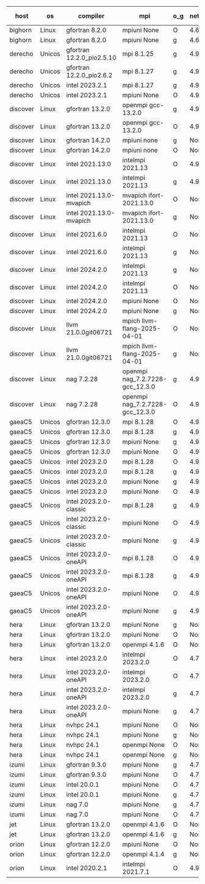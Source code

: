 

| host     | os       | compiler                              | mpi                      | o_g        | netcdf        | build       | u_pass          | u_fail          | s_pass            | s_fail            | e_pass             | e_fail             | nuopc_pass       | nuopc_fail       | artifacts link          |
|----------|----------|---------------------------------------|--------------------------|------------|---------------|-------------|-----------------|-----------------|-------------------|-------------------|--------------------|--------------------|------------------|------------------|-------------------------|
| bighorn | Linux | gfortran 8.2.0 | mpiuni None  | O | 4.6.1  | PASS | 12559 | 0 | 9 | 0 | 42 | 0 | None | None | <a href="https://github.com/esmf-org/esmf-test-artifacts/tree/e7dd465fef5be39e63087414791898dd30181c8f/develop/gfortran/8.2.0/O/mpiuni/None" target="_blank">e7dd465</a> | 
| bighorn | Linux | gfortran 8.2.0 | mpiuni None  | g | 4.6.1  | PASS | 12559 | 0 | 9 | 0 | 42 | 0 | None | None | <a href="https://github.com/esmf-org/esmf-test-artifacts/tree/8af43b27033ea1fb0040633cba5016304a04810b/develop/gfortran/8.2.0/g/mpiuni/None" target="_blank">8af43b2</a> | 
| derecho | Unicos | gfortran 12.2.0_pio2.5.10 | mpi 8.1.25  | g | 4.9.2  | PASS | None | None | None | None | None | None | None | None | <a href="https://github.com/esmf-org/esmf-test-artifacts/tree/57494607613bd46aa966c5b3d21fd35e8b3f45f1/develop/gfortran/12.2.0_pio2.5.10/g/mpi/8.1.25" target="_blank">5749460</a> | 
| derecho | Unicos | gfortran 12.2.0_pio2.6.2 | mpi 8.1.27  | g | 4.9.2  | PASS | None | None | None | None | None | None | None | None | <a href="https://github.com/esmf-org/esmf-test-artifacts/tree/a8d01a6d29155e80f9d18523fc58061d9dff00a9/develop/gfortran/12.2.0_pio2.6.2/g/mpi/8.1.27" target="_blank">a8d01a6</a> | 
| derecho | Unicos | intel 2023.2.1 | mpi 8.1.27  | g | 4.9.2  | PASS | None | None | None | None | None | None | None | None | <a href="https://github.com/esmf-org/esmf-test-artifacts/tree/ba22d61d2b1d0c0f86ebe69b84d9391908c31e7d/develop/intel/2023.2.1/g/mpi/8.1.27" target="_blank">ba22d61</a> | 
| derecho | Unicos | intel 2023.2.1 | mpiuni None  | O | 4.9.2  | PASS | None | None | None | None | None | None | None | None | <a href="https://github.com/esmf-org/esmf-test-artifacts/tree/5a41e9c4d1c070c5e3270f6182d4cec842c64c54/develop/intel/2023.2.1/O/mpiuni/None" target="_blank">5a41e9c</a> | 
| discover | Linux | gfortran 13.2.0 | openmpi gcc-13.2.0  | g | 4.9.2  | PASS | 14228 | 0 | 51 | 0 | 80 | 0 | 57 | 0 | <a href="https://github.com/esmf-org/esmf-test-artifacts/tree/a6cf40bf3f9528ffd2a9cce7635bcbff6dac9328/develop/gfortran/13.2.0/g/openmpi/gcc-13.2.0" target="_blank">a6cf40b</a> | 
| discover | Linux | gfortran 13.2.0 | openmpi gcc-13.2.0  | O | 4.9.2  | PASS | 14228 | 0 | 51 | 0 | 80 | 0 | 57 | 0 | <a href="https://github.com/esmf-org/esmf-test-artifacts/tree/9de6ba1e7dcf700e3e0f6bf90467cabb42a188fc/develop/gfortran/13.2.0/O/openmpi/gcc-13.2.0" target="_blank">9de6ba1</a> | 
| discover | Linux | gfortran 14.2.0 | mpiuni none  | g | None  | PASS | 12559 | 0 | 9 | 0 | 42 | 0 | None | None | <a href="https://github.com/esmf-org/esmf-test-artifacts/tree/4b3886d41a2e71782e0be4a1fbbfe02857a9031e/develop/gfortran/14.2.0/g/mpiuni/none" target="_blank">4b3886d</a> | 
| discover | Linux | gfortran 14.2.0 | mpiuni none  | O | None  | PASS | 12559 | 0 | 9 | 0 | 42 | 0 | None | None | <a href="https://github.com/esmf-org/esmf-test-artifacts/tree/b8e41ef9266241bd1f581fc459a73b7715b9c2a1/develop/gfortran/14.2.0/O/mpiuni/none" target="_blank">b8e41ef</a> | 
| discover | Linux | intel 2021.13.0 | intelmpi 2021.13  | O | 4.9.2  | PASS | 14228 | 0 | 51 | 0 | 80 | 0 | 57 | 0 | <a href="https://github.com/esmf-org/esmf-test-artifacts/tree/526c4042ab530799eb5dd0fc514f466d8fccf9d3/develop/intel/2021.13.0/O/intelmpi/2021.13" target="_blank">526c404</a> | 
| discover | Linux | intel 2021.13.0 | intelmpi 2021.13  | g | 4.9.2  | PASS | 14228 | 0 | 51 | 0 | 80 | 0 | 57 | 0 | <a href="https://github.com/esmf-org/esmf-test-artifacts/tree/331691a2d7777c4b9521eab72390bcfbd081137f/develop/intel/2021.13.0/g/intelmpi/2021.13" target="_blank">331691a</a> | 
| discover | Linux | intel 2021.13.0-mvapich | mvapich ifort-2021.13.0  | O | None  | PASS | 14228 | 0 | 51 | 0 | 80 | 0 | 57 | 0 | <a href="https://github.com/esmf-org/esmf-test-artifacts/tree/fc5f07bcd6105723f6ed660946f04cde20f07212/develop/intel/2021.13.0-mvapich/O/mvapich/ifort-2021.13.0" target="_blank">fc5f07b</a> | 
| discover | Linux | intel 2021.13.0-mvapich | mvapich ifort-2021.13.0  | g | None  | PASS | 14228 | 0 | 51 | 0 | 80 | 0 | 57 | 0 | <a href="https://github.com/esmf-org/esmf-test-artifacts/tree/9b78ec1cb771f0a1bc0f4c22c0757d09a883fcfa/develop/intel/2021.13.0-mvapich/g/mvapich/ifort-2021.13.0" target="_blank">9b78ec1</a> | 
| discover | Linux | intel 2021.6.0 | intelmpi 2021.13  | O | None  | PASS | 14228 | 0 | 51 | 0 | 80 | 0 | 57 | 0 | <a href="https://github.com/esmf-org/esmf-test-artifacts/tree/07e4818d839f005ed60a6eb03c029e64819f0847/develop/intel/2021.6.0/O/intelmpi/2021.13" target="_blank">07e4818</a> | 
| discover | Linux | intel 2021.6.0 | intelmpi 2021.13  | g | None  | PASS | 14228 | 0 | 51 | 0 | 80 | 0 | 57 | 0 | <a href="https://github.com/esmf-org/esmf-test-artifacts/tree/33e06a5b084c5e47eb79a9dac40c3102b7a751a4/develop/intel/2021.6.0/g/intelmpi/2021.13" target="_blank">33e06a5</a> | 
| discover | Linux | intel 2024.2.0 | intelmpi 2021.13  | g | None  | PASS | 14227 | 1 | 51 | 0 | 80 | 0 | 57 | 0 | <a href="https://github.com/esmf-org/esmf-test-artifacts/tree/8d128e93accaf6ec3cf166ee192f719cc1454896/develop/intel/2024.2.0/g/intelmpi/2021.13" target="_blank">8d128e9</a> | 
| discover | Linux | intel 2024.2.0 | intelmpi 2021.13  | O | None  | PASS | 14228 | 0 | 51 | 0 | 80 | 0 | 57 | 0 | <a href="https://github.com/esmf-org/esmf-test-artifacts/tree/544a44c4bb3247fca62ae11c3e4c581029de9c24/develop/intel/2024.2.0/O/intelmpi/2021.13" target="_blank">544a44c</a> | 
| discover | Linux | intel 2024.2.0 | mpiuni None  | O | None  | PASS | 12559 | 0 | 9 | 0 | 42 | 0 | None | None | <a href="https://github.com/esmf-org/esmf-test-artifacts/tree/929e0555b9575dae7be4e137716c59f1fd89928f/develop/intel/2024.2.0/O/mpiuni/None" target="_blank">929e055</a> | 
| discover | Linux | intel 2024.2.0 | mpiuni None  | g | None  | PASS | 12558 | 1 | 9 | 0 | 42 | 0 | None | None | <a href="https://github.com/esmf-org/esmf-test-artifacts/tree/f5c1c857e4ea8c41b0d7d891c6038f3ceb1a7d12/develop/intel/2024.2.0/g/mpiuni/None" target="_blank">f5c1c85</a> | 
| discover | Linux | llvm 21.0.0git06721 | mpich llvm-flang-2025-04-01  | O | None  | PASS | 14210 | 18 | 18 | 33 | 75 | 5 | 0 | 57 | <a href="https://github.com/esmf-org/esmf-test-artifacts/tree/ad438ebfb0d5b1f60a1e0d80cebad9c248e4c9fc/develop/llvm/21.0.0git06721/O/mpich/llvm-flang-2025-04-01" target="_blank">ad438eb</a> | 
| discover | Linux | llvm 21.0.0git06721 | mpich llvm-flang-2025-04-01  | g | None  | PASS | 14210 | 18 | 18 | 33 | 75 | 5 | 0 | 57 | <a href="https://github.com/esmf-org/esmf-test-artifacts/tree/015994aefeca5672b65a19a2deb4e99a39f326f4/develop/llvm/21.0.0git06721/g/mpich/llvm-flang-2025-04-01" target="_blank">015994a</a> | 
| discover | Linux | nag 7.2.28 | openmpi nag_7.2.7228-gcc_12.3.0  | g | 4.9.2  | PASS | 14210 | 18 | 51 | 0 | 80 | 0 | 56 | 1 | <a href="https://github.com/esmf-org/esmf-test-artifacts/tree/5705c8149a636a8c8d785d98afbde634f6d367d4/develop/nag/7.2.28/g/openmpi/nag_7.2.7228-gcc_12.3.0" target="_blank">5705c81</a> | 
| discover | Linux | nag 7.2.28 | openmpi nag_7.2.7228-gcc_12.3.0  | O | 4.9.2  | PASS | 14228 | 0 | 51 | 0 | 80 | 0 | 56 | 1 | <a href="https://github.com/esmf-org/esmf-test-artifacts/tree/c0e9fa1ac98a99c487b6f8e9d520b3b3e4d8c845/develop/nag/7.2.28/O/openmpi/nag_7.2.7228-gcc_12.3.0" target="_blank">c0e9fa1</a> | 
| gaeaC5 | Unicos | gfortran 12.3.0 | mpi 8.1.28  | O | 4.9.0  | PASS | None | None | None | None | None | None | None | None | <a href="https://github.com/esmf-org/esmf-test-artifacts/tree/d28a4364acc11e6cc5e866059ace39ed3eb95b68/develop/gfortran/12.3.0/O/mpi/8.1.28" target="_blank">d28a436</a> | 
| gaeaC5 | Unicos | gfortran 12.3.0 | mpi 8.1.28  | g | 4.9.0  | PASS | None | None | None | None | None | None | None | None | <a href="https://github.com/esmf-org/esmf-test-artifacts/tree/a2aec288a98e79c53b83c93d850cafb1ca8ed34f/develop/gfortran/12.3.0/g/mpi/8.1.28" target="_blank">a2aec28</a> | 
| gaeaC5 | Unicos | gfortran 12.3.0 | mpiuni None  | g | 4.9.0  | PASS | None | None | None | None | None | None | None | None | <a href="https://github.com/esmf-org/esmf-test-artifacts/tree/16c1ba87e03384c77368b4ad2ee586d4988be2a9/develop/gfortran/12.3.0/g/mpiuni/None" target="_blank">16c1ba8</a> | 
| gaeaC5 | Unicos | gfortran 12.3.0 | mpiuni None  | O | 4.9.0  | PASS | 12559 | 0 | 9 | 0 | 42 | 0 | None | None | <a href="https://github.com/esmf-org/esmf-test-artifacts/tree/41795ba8577bc3d19f3a7e31250d6aa7cb274e4f/develop/gfortran/12.3.0/O/mpiuni/None" target="_blank">41795ba</a> | 
| gaeaC5 | Unicos | intel 2023.2.0 | mpi 8.1.28  | O | 4.9.0  | PASS | None | None | None | None | None | None | None | None | <a href="https://github.com/esmf-org/esmf-test-artifacts/tree/63e26823409d07a03827a691b67d23f3a09898f8/develop/intel/2023.2.0/O/mpi/8.1.28" target="_blank">63e2682</a> | 
| gaeaC5 | Unicos | intel 2023.2.0 | mpi 8.1.28  | g | 4.9.0  | PASS | None | None | None | None | None | None | None | None | <a href="https://github.com/esmf-org/esmf-test-artifacts/tree/1daf908bb2ed960d5b5497be85d0f3e0d0d3eece/develop/intel/2023.2.0/g/mpi/8.1.28" target="_blank">1daf908</a> | 
| gaeaC5 | Unicos | intel 2023.2.0 | mpiuni None  | g | 4.9.0  | PASS | None | None | None | None | None | None | None | None | <a href="https://github.com/esmf-org/esmf-test-artifacts/tree/b8e905f710c45c6a0cd23dad71a82c8ad93cdfd1/develop/intel/2023.2.0/g/mpiuni/None" target="_blank">b8e905f</a> | 
| gaeaC5 | Unicos | intel 2023.2.0 | mpiuni None  | O | 4.9.0  | PASS | 12559 | 0 | 9 | 0 | 42 | 0 | None | None | <a href="https://github.com/esmf-org/esmf-test-artifacts/tree/cf2bfddb2e12d1ddc2508c6e702711afd5a56b7d/develop/intel/2023.2.0/O/mpiuni/None" target="_blank">cf2bfdd</a> | 
| gaeaC5 | Unicos | intel 2023.2.0-classic | mpi 8.1.28  | g | 4.9.0  | PASS | None | None | None | None | None | None | None | None | <a href="https://github.com/esmf-org/esmf-test-artifacts/tree/ec4c5833cca02901475c6ebf34b03f0964572baa/develop/intel/2023.2.0-classic/g/mpi/8.1.28" target="_blank">ec4c583</a> | 
| gaeaC5 | Unicos | intel 2023.2.0-classic | mpiuni None  | O | 4.9.0  | PASS | None | None | None | None | None | None | None | None | <a href="https://github.com/esmf-org/esmf-test-artifacts/tree/80639cc7d1aeaa53271d63ee31a382277dfff093/develop/intel/2023.2.0-classic/O/mpiuni/None" target="_blank">80639cc</a> | 
| gaeaC5 | Unicos | intel 2023.2.0-classic | mpiuni None  | g | 4.9.0  | PASS | None | None | None | None | None | None | None | None | <a href="https://github.com/esmf-org/esmf-test-artifacts/tree/66e5bedd74b7b0cc7dcf5b6a51f0f4092776c329/develop/intel/2023.2.0-classic/g/mpiuni/None" target="_blank">66e5bed</a> | 
| gaeaC5 | Unicos | intel 2023.2.0-oneAPI | mpi 8.1.28  | O | 4.9.0  | PASS | None | None | None | None | None | None | None | None | <a href="https://github.com/esmf-org/esmf-test-artifacts/tree/8de01f9386f8dae9606df9f441bd2761686b21e7/develop/intel/2023.2.0-oneAPI/O/mpi/8.1.28" target="_blank">8de01f9</a> | 
| gaeaC5 | Unicos | intel 2023.2.0-oneAPI | mpi 8.1.28  | g | 4.9.0  | PASS | None | None | None | None | None | None | None | None | <a href="https://github.com/esmf-org/esmf-test-artifacts/tree/857d7ef9b07b99ca5e056f6741ea757027d1c570/develop/intel/2023.2.0-oneAPI/g/mpi/8.1.28" target="_blank">857d7ef</a> | 
| gaeaC5 | Unicos | intel 2023.2.0-oneAPI | mpiuni None  | O | 4.9.0  | PASS | 12559 | 0 | 9 | 0 | 42 | 0 | None | None | <a href="https://github.com/esmf-org/esmf-test-artifacts/tree/63aadec01f6a596d7ba5e541cb9ef6d5437354c7/develop/intel/2023.2.0-oneAPI/O/mpiuni/None" target="_blank">63aadec</a> | 
| gaeaC5 | Unicos | intel 2023.2.0-oneAPI | mpiuni None  | g | 4.9.0  | PASS | None | None | None | None | None | None | None | None | <a href="https://github.com/esmf-org/esmf-test-artifacts/tree/bd5cb1c622b79b0a63e51ad2e69d0a5da8a525ff/develop/intel/2023.2.0-oneAPI/g/mpiuni/None" target="_blank">bd5cb1c</a> | 
| hera | Linux | gfortran 13.2.0 | mpiuni None  | g | None  | PASS | 12559 | 0 | 9 | 0 | 42 | 0 | None | None | <a href="https://github.com/esmf-org/esmf-test-artifacts/tree/e6760b62e01c2c516071d3f64d9f98120d63c3c7/develop/gfortran/13.2.0/g/mpiuni/None" target="_blank">e6760b6</a> | 
| hera | Linux | gfortran 13.2.0 | mpiuni None  | O | None  | PASS | 12559 | 0 | 9 | 0 | 42 | 0 | None | None | <a href="https://github.com/esmf-org/esmf-test-artifacts/tree/be703d6740fd81081836ff7bf38ab2b110b509a0/develop/gfortran/13.2.0/O/mpiuni/None" target="_blank">be703d6</a> | 
| hera | Linux | gfortran 13.2.0 | openmpi 4.1.6  | O | None  | PASS | None | None | None | None | None | None | None | None | <a href="https://github.com/esmf-org/esmf-test-artifacts/tree/4808d6ecb956e37ca75dd32e9ab0dca4561fc2f5/develop/gfortran/13.2.0/O/openmpi/4.1.6" target="_blank">4808d6e</a> | 
| hera | Linux | intel 2023.2.0 | intelmpi 2023.2.0  | O | 4.7.0  | PASS | None | None | None | None | None | None | None | None | <a href="https://github.com/esmf-org/esmf-test-artifacts/tree/254608609385bf45f5272298f1ac39f05420bfa3/develop/intel/2023.2.0/O/intelmpi/2023.2.0" target="_blank">2546086</a> | 
| hera | Linux | intel 2023.2.0-oneAPI | intelmpi 2023.2.0  | O | 4.7.0  | PASS | None | None | None | None | None | None | None | None | <a href="https://github.com/esmf-org/esmf-test-artifacts/tree/ed0f99512cce10c6e0b66ebd054a9e413573a895/develop/intel/2023.2.0-oneAPI/O/intelmpi/2023.2.0" target="_blank">ed0f995</a> | 
| hera | Linux | intel 2023.2.0-oneAPI | intelmpi 2023.2.0  | g | 4.7.0  | PASS | None | None | None | None | None | None | None | None | <a href="https://github.com/esmf-org/esmf-test-artifacts/tree/2d0de98d917eaf5de3aa677c1c8d6d2a38de567f/develop/intel/2023.2.0-oneAPI/g/intelmpi/2023.2.0" target="_blank">2d0de98</a> | 
| hera | Linux | intel 2023.2.0-oneAPI | mpiuni None  | g | 4.7.0  | PASS | None | None | None | None | None | None | None | None | <a href="https://github.com/esmf-org/esmf-test-artifacts/tree/2f7f6c3986c37648dd4c1c8398e72c58cc2f4679/develop/intel/2023.2.0-oneAPI/g/mpiuni/None" target="_blank">2f7f6c3</a> | 
| hera | Linux | nvhpc 24.1 | mpiuni None  | O | None  | PASS | None | None | None | None | None | None | None | None | <a href="https://github.com/esmf-org/esmf-test-artifacts/tree/16b217c337735a316cebd8413ce90608f6569ae1/develop/nvhpc/24.1/O/mpiuni/None" target="_blank">16b217c</a> | 
| hera | Linux | nvhpc 24.1 | mpiuni None  | g | None  | PASS | None | None | None | None | None | None | None | None | <a href="https://github.com/esmf-org/esmf-test-artifacts/tree/8aaff601020456a94954299866e308d4f066e0c3/develop/nvhpc/24.1/g/mpiuni/None" target="_blank">8aaff60</a> | 
| hera | Linux | nvhpc 24.1 | openmpi None  | O | None  | PASS | None | None | None | None | None | None | None | None | <a href="https://github.com/esmf-org/esmf-test-artifacts/tree/3c43bce1a46d8d9725d3300ddc7fdf5a4d236cd7/develop/nvhpc/24.1/O/openmpi/None" target="_blank">3c43bce</a> | 
| hera | Linux | nvhpc 24.1 | openmpi None  | g | None  | PASS | None | None | None | None | None | None | None | None | <a href="https://github.com/esmf-org/esmf-test-artifacts/tree/b772d4a2243fed041318a103bfd9aeec3d452207/develop/nvhpc/24.1/g/openmpi/None" target="_blank">b772d4a</a> | 
| izumi | Linux | gfortran 9.3.0 | mpiuni None  | g | 4.7.4  | PASS | 12559 | 0 | 9 | 0 | 42 | 0 | None | None | <a href="https://github.com/esmf-org/esmf-test-artifacts/tree/c85e5b6e1b090414278f1f06c189403fd8d3ae0f/develop/gfortran/9.3.0/g/mpiuni/None" target="_blank">c85e5b6</a> | 
| izumi | Linux | gfortran 9.3.0 | mpiuni None  | O | 4.7.4  | PASS | 12559 | 0 | 9 | 0 | 42 | 0 | None | None | <a href="https://github.com/esmf-org/esmf-test-artifacts/tree/3b6987b552db1401c8c96416552b46724e5d19c3/develop/gfortran/9.3.0/O/mpiuni/None" target="_blank">3b6987b</a> | 
| izumi | Linux | intel 20.0.1 | mpiuni None  | O | 4.7.4  | PASS | 12559 | 0 | 9 | 0 | 42 | 0 | None | None | <a href="https://github.com/esmf-org/esmf-test-artifacts/tree/34a43e157048b342e365ba871f7c168338efe8f6/develop/intel/20.0.1/O/mpiuni/None" target="_blank">34a43e1</a> | 
| izumi | Linux | intel 20.0.1 | mpiuni None  | g | 4.7.4  | PASS | 12559 | 0 | 9 | 0 | 42 | 0 | None | None | <a href="https://github.com/esmf-org/esmf-test-artifacts/tree/9a385492e404fdfe2f1bc5149ca71fb6b27b006c/develop/intel/20.0.1/g/mpiuni/None" target="_blank">9a38549</a> | 
| izumi | Linux | nag 7.0 | mpiuni None  | g | 4.7.4  | PASS | 12559 | 0 | 9 | 0 | 42 | 0 | None | None | <a href="https://github.com/esmf-org/esmf-test-artifacts/tree/4e9d55448f99421fa8164570ebb2e1883b4ed509/develop/nag/7.0/g/mpiuni/None" target="_blank">4e9d554</a> | 
| izumi | Linux | nag 7.0 | mpiuni None  | O | 4.7.4  | PASS | 12559 | 0 | 9 | 0 | 42 | 0 | None | None | <a href="https://github.com/esmf-org/esmf-test-artifacts/tree/8958bc2a8ea9f17790d19f2fe40e4cf0dd37ccb7/develop/nag/7.0/O/mpiuni/None" target="_blank">8958bc2</a> | 
| jet | Linux | gfortran 13.2.0 | openmpi 4.1.6  | O | None  | PASS | None | None | None | None | None | None | None | None | <a href="https://github.com/esmf-org/esmf-test-artifacts/tree/6ea69d43bcc9f3e55ef76f38be86b5ccd87a85a6/develop/gfortran/13.2.0/O/openmpi/4.1.6" target="_blank">6ea69d4</a> | 
| jet | Linux | gfortran 13.2.0 | openmpi 4.1.6  | g | None  | PASS | None | None | None | None | None | None | None | None | <a href="https://github.com/esmf-org/esmf-test-artifacts/tree/fa36fb5318ca311dfc5ab7beea802b92fdaa67bb/develop/gfortran/13.2.0/g/openmpi/4.1.6" target="_blank">fa36fb5</a> | 
| orion | Linux | gfortran 12.2.0 | mpiuni None  | O | None  | PASS | None | None | None | None | None | None | None | None | <a href="https://github.com/esmf-org/esmf-test-artifacts/tree/2ed6018036002c611733ae2d5a6e8980f56765cc/develop/gfortran/12.2.0/O/mpiuni/None" target="_blank">2ed6018</a> | 
| orion | Linux | gfortran 12.2.0 | openmpi 4.1.4  | g | None  | PASS | None | None | None | None | None | None | None | None | <a href="https://github.com/esmf-org/esmf-test-artifacts/tree/a2e004d392b3e6d2840e58877567efbe5020ef4c/develop/gfortran/12.2.0/g/openmpi/4.1.4" target="_blank">a2e004d</a> | 
| orion | Linux | intel 2020.2.1 | intelmpi 2021.7.1  | O | 4.9.2  | PASS | None | None | None | None | None | None | None | None | <a href="https://github.com/esmf-org/esmf-test-artifacts/tree/62d1bb0b28fb3d267ae3fa7eb075555fe74bd163/develop/intel/2020.2.1/O/intelmpi/2021.7.1" target="_blank">62d1bb0</a> | 
